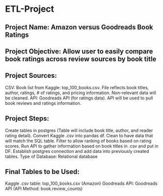 # ETL-Project

## Project Name: Amazon versus Goodreads Book Ratings

## Project Objective: Allow user to easily compare book ratings across review sources by book title

## Project Sources:

CSV: Book list from Kaggle: top_100_books.csv. File reflects book titles, author, ratings, # of ratings, and pricing information. Non-relevant data will be cleaned.
API: Goodreads API (for ratings data). API will be used to pull book reviews and ratings information.

## Project Steps:

Create tables in postgres (Table will include book title, author, and reader rating detail).
Convert Kaggle .csv into pandas df. Clean to have data that will match the SQL table. Filter to allow ranking of books based on rating scores.
Run API to gather information based on book titles in .csv and put in DF.
Establish postgres connection and add data into previously created tables.
Type of Database: Relational database

## Final Tables to be Used:
Kaggle .csv table: top_100_books.csv (Amazon)
Goodreads API: Goodreads API (API Method: book.review_counts)
